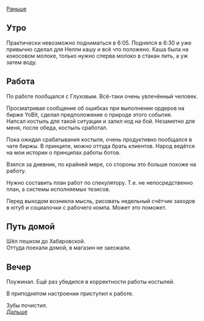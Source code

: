 [Раньше](2021.01.19.md)  
## Утро
Практически невозможно подниматься в 6:05. Поднялся в 6:30 и уже привычно сделал для Нелли кашу и всё что положено. Каша была на кокосовом молоке, только нужно сперва молоко в стакан лить, а уж затем воду.
## Работа
По работе пообщался с Глуховым. Всё-таки очень увлечённый человек.

Просматривая сообщение об ошибках при выполнении ордеров на бирже YoBit, сделал предположение о природе этого события.  
Напсал костыль для такой ситуации и залил код на бой. Незаметно для меня, после обеда, костыль сработал.

Пока ожидал срабатывания костыля, очень продуктивно пообщался в чате биржы. В принципе, можно оттуда брать клиентов. Народ ведётся на мои истории о принципах работы ботов.

Взялся за дневник, по крайней мере, со стороны это больше похоже на работу.

Нужно составить план работ по спекулятору. Т.е. не непосредственно план, а системы исполняемых тезисов.

Перед выходом возникла мысль, рисовать недельный счётчик заходов в ютуб и социалочки с рабочего компа. Может это поможет.
## Путь домой
Шёл пешком до Хабаровской.  
Оттуда поехали домой, в магазин не заезжали.
## Вечер
Поужинал.
Ещё раз убедился в корректности работы костылей.  

В приподнятом настроении приступил к работе.

Зубы почистил.  
[Дальше](2021.01.21.md)
